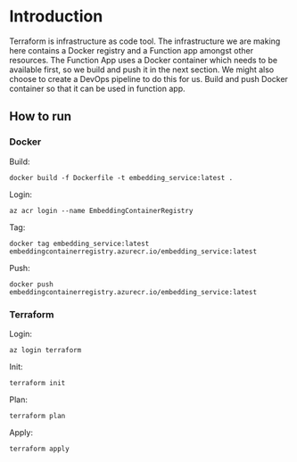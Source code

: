 # Introduction

Terraform is infrastructure as code tool. The infrastructure we are making here contains a Docker registry and a Function app amongst other resources.
The Function App uses a Docker container which needs to be available first, so we build and push it in the next section. We might also choose to create a DevOps pipeline to do this for us.
Build and push Docker container so that it can be used in function app.

## How to run

### Docker

Build: 

`docker build -f Dockerfile -t embedding_service:latest . `


Login: 

`az acr login --name EmbeddingContainerRegistry `

Tag: 

`docker tag embedding_service:latest embeddingcontainerregistry.azurecr.io/embedding_service:latest`

Push: 

`docker push embeddingcontainerregistry.azurecr.io/embedding_service:latest`

### Terraform

Login:

`az login terraform`

Init:

`terraform init` 

Plan:

`terraform plan` 


Apply:

`terraform apply`

